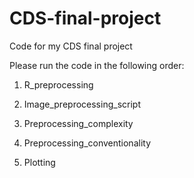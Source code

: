 # CDS-final-project
Code for my CDS final project


Please run the code in the following order:

1. R_preprocessing

2. Image_preprocessing_script

3. Preprocessing_complexity

4. Preprocessing_conventionality

5. Plotting
